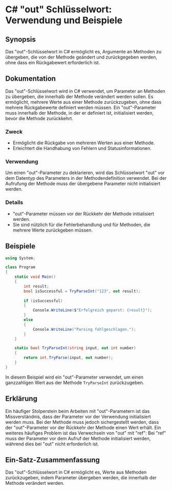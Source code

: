<!--
Meta Description: # C# "out" Schlüsselwort: Verwendung und Beispiele ## Synopsis Das "out"-Schlüsselwort in C# ermöglicht es, Argumente an Methoden zu übergeben, die vo...
Meta Keywords: der, out, methode, werden, parameter
-->

# C# "out" Schlüsselwort: Verwendung und Beispiele

## Synopsis
Das "out"-Schlüsselwort in C# ermöglicht es, Argumente an Methoden zu übergeben, die von der Methode geändert und zurückgegeben werden, ohne dass ein Rückgabewert erforderlich ist.

## Dokumentation
Das "out"-Schlüsselwort wird in C# verwendet, um Parameter an Methoden zu übergeben, die innerhalb der Methode verändert werden sollen. Es ermöglicht, mehrere Werte aus einer Methode zurückzugeben, ohne dass mehrere Rückgabewerte definiert werden müssen. Ein "out"-Parameter muss innerhalb der Methode, in der er definiert ist, initialisiert werden, bevor die Methode zurückkehrt. 

### Zweck
- Ermöglicht die Rückgabe von mehreren Werten aus einer Methode.
- Erleichtert die Handhabung von Fehlern und Statusinformationen.

### Verwendung
Um einen "out"-Parameter zu deklarieren, wird das Schlüsselwort "out" vor dem Datentyp des Parameters in der Methodendefinition verwendet. Bei der Aufrufung der Methode muss der übergebene Parameter nicht initialisiert werden. 

### Details
- "out"-Parameter müssen vor der Rückkehr der Methode initialisiert werden.
- Sie sind nützlich für die Fehlerbehandlung und für Methoden, die mehrere Werte zurückgeben müssen.

## Beispiele
```csharp
using System;

class Program
{
    static void Main()
    {
        int result;
        bool isSuccessful = TryParseInt("123", out result);
        
        if (isSuccessful)
        {
            Console.WriteLine($"Erfolgreich geparst: {result}");
        }
        else
        {
            Console.WriteLine("Parsing fehlgeschlagen.");
        }
    }

    static bool TryParseInt(string input, out int number)
    {
        return int.TryParse(input, out number);
    }
}
```

In diesem Beispiel wird ein "out"-Parameter verwendet, um einen ganzzahligen Wert aus der Methode `TryParseInt` zurückzugeben.

## Erklärung
Ein häufiger Stolperstein beim Arbeiten mit "out"-Parametern ist das Missverständnis, dass der Parameter vor der Verwendung initialisiert werden muss. Bei der Methode muss jedoch sichergestellt werden, dass der "out"-Parameter vor der Rückkehr der Methode einen Wert erhält. Ein weiteres häufiges Problem ist das Verwechseln von "out" mit "ref": Bei "ref" muss der Parameter vor dem Aufruf der Methode initialisiert werden, während dies bei "out" nicht erforderlich ist.

## Ein-Satz-Zusammenfassung
Das "out"-Schlüsselwort in C# ermöglicht es, Werte aus Methoden zurückzugeben, indem Parameter übergeben werden, die innerhalb der Methode verändert werden.